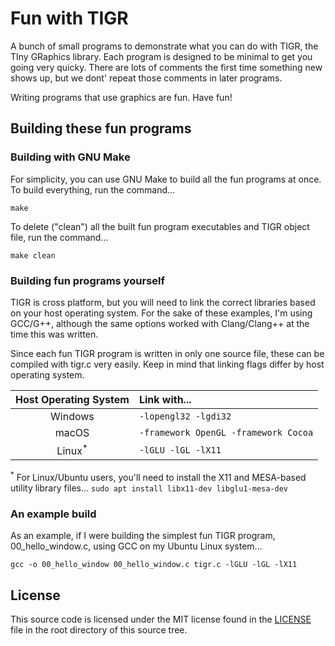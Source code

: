 # Fun with TIGR
A bunch of small programs to demonstrate what you can do with TIGR, the TIny
GRaphics library.  Each program is designed to be minimal to get you going
very quicky.  There are lots of comments the first time something new shows
up, but we dont' repeat those comments in later programs.

Writing programs that use graphics are fun.  Have fun!

## Building these fun programs

### Building with GNU Make

For simplicity, you can use GNU Make to build all the fun programs at once.
To build everything, run the command...

```make```

To delete ("clean") all the built fun program executables and TIGR
object file, run the command...

```make clean```

### Building fun programs yourself

TIGR is cross platform, but you will need to link the correct libraries
based on your host operating system.  For the sake of these examples, I'm
using GCC/G++, although the same options worked with Clang/Clang++ at the
time this was written.

Since each fun TIGR program is written in only one source file, these can be
compiled with tigr.c very easily.  Keep in mind that linking flags differ
by host operating system.

| **Host Operating System** | **Link with...** |
| :---: | :--- |
| Windows | `-lopengl32 -lgdi32` |
| macOS | `-framework OpenGL -framework Cocoa` |
| Linux<sup>*</sup> | `-lGLU -lGL -lX11` |

<sup>*</sup> For Linux/Ubuntu users, you'll need to install the X11 and
MESA-based utility library files... `sudo apt install libx11-dev
libglu1-mesa-dev`

### An example build

As an example, if I were building the simplest fun TIGR program,
00_hello_window.c, using GCC on my Ubuntu Linux system...

```gcc -o 00_hello_window 00_hello_window.c tigr.c -lGLU -lGL -lX11```

## License
This source code is licensed under the MIT license found in the
[LICENSE](LICENSE) file in the root directory of this source tree.
